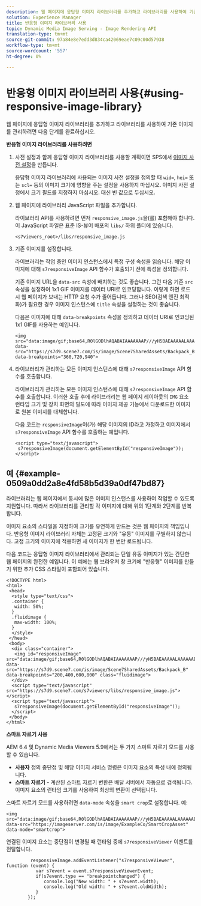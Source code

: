 ```yaml
---
description: 웹 페이지에 응답형 이미지 라이브러리를 추가하고 라이브러리를 사용하여 기존 이미지를 관리하려면 다음 단계를 완료하십시오.
solution: Experience Manager
title: 반응형 이미지 라이브러리 사용
topic: Dynamic Media Image Serving - Image Rendering API
translation-type: tm+mt
source-git-commit: 97a84e8e7edd3d834ca42069eae7c09c00d57938
workflow-type: tm+mt
source-wordcount: '557'
ht-degree: 0%

---
```



# 반응형 이미지 라이브러리 사용{#using-responsive-image-library}

웹 페이지에 응답형 이미지 라이브러리를 추가하고 라이브러리를 사용하여 기존 이미지를 관리하려면 다음 단계를 완료하십시오.

**반응형 이미지 라이브러리를 사용하려면**

1. 사전 설정과 함께 응답형 이미지 라이브러리를 사용할 계획이면 SPS에서 [이미지 사전 설정](http://help.adobe.com/en_US/scene7/using/WS2F6A1049-B41F-447d-A520-91227F9CDABF.html)을 만듭니다.

   응답형 이미지 라이브러리에 사용되는 이미지 사전 설정을 정의할 때 `wid=`, `hei=` 또는 `scl=` 등의 이미지 크기에 영향을 주는 설정을 사용하지 마십시오. 이미지 사전 설정에서 크기 필드를 지정하지 마십시오. 대신 빈 값으로 두십시오.
1. 웹 페이지에 라이브러리 JavaScript 파일을 추가합니다.

   라이브러리 API를 사용하려면 먼저 `responsive_image.js`을(를) 포함해야 합니다. 이 JavaScript 파일은 표준 IS-뷰어 배포의 `libs/` 하위 폴더에 있습니다.

   `<s7viewers_root>/libs/responsive_image.js`
1. 기존 이미지를 설정합니다.

   라이브러리는 작업 중인 이미지 인스턴스에서 특정 구성 속성을 읽습니다. 해당 이미지에 대해 `s7responsiveImage` API 함수가 호출되기 전에 특성을 정의합니다.

   기존 이미지 URL을 `data-src` 속성에 배치하는 것도 좋습니다. 그런 다음 기존 `src` 속성을 설정하여 1x1 GIF 이미지를 데이터 URI로 인코딩합니다. 이렇게 하면 로드 시 웹 페이지가 보내는 HTTP 요청 수가 줄어듭니다. 그러나 SEO(검색 엔진 최적화)가 필요한 경우 이미지 인스턴스에 `title` 속성을 설정하는 것이 좋습니다.

   다음은 이미지에 대해 `data-breakpoints` 속성을 정의하고 데이터 URI로 인코딩된 1x1 GIF를 사용하는 예입니다.

   ```
   <img src="data:image/gif;base64,R0lGODlhAQABAIAAAAAAAP///yH5BAEAAAAALAAAAAABAAEAAAIBRAA7" data-src="https://s7d9.scene7.com/is/image/Scene7SharedAssets/Backpack_B" data-breakpoints="360,720,940">
   ```

1. 라이브러리가 관리하는 모든 이미지 인스턴스에 대해 `s7responsiveImage` API 함수를 호출합니다.

   라이브러리가 관리하는 모든 이미지 인스턴스에 대해 `s7responsiveImage` API 함수를 호출합니다. 이러한 호출 후에 라이브러리는 웹 페이지 레이아웃의 `IMG` 요소 런타임 크기 및 장치 화면의 밀도에 따라 이미지 제공 기능에서 다운로드한 이미지로 원본 이미지를 대체합니다.

   다음 코드는 `responsiveImage`이(가) 해당 이미지의 ID라고 가정하고 이미지에서 `s7responsiveImage` API 함수를 호출하는 예입니다.

   ```
   <script type="text/javascript"> 
    s7responsiveImage(document.getElementById("responsiveImage")); 
   </script>
   ```

## 예 {#example-0509a0dd2a8e4fd58b5d39a0df47bd87}

라이브러리는 웹 페이지에서 동시에 많은 이미지 인스턴스를 사용하여 작업할 수 있도록 지원합니다. 따라서 라이브러리를 관리할 각 이미지에 대해 위의 1단계와 2단계를 반복합니다.

이미지 요소의 스타일을 지정하여 크기를 유연하게 만드는 것은 웹 페이지의 책임입니다. 반응형 이미지 라이브러리 자체는 고정된 크기와 &quot;유동&quot; 이미지를 구별하지 않습니다. 고정 크기의 이미지에 적용하면 새 이미지가 한 번만 로드됩니다.

다음 코드는 응답형 이미지 라이브러리에서 관리되는 단일 유동 이미지가 있는 간단한 웹 페이지의 완전한 예입니다. 이 예에는 웹 브라우저 창 크기에 &quot;반응형&quot; 이미지를 만들기 위한 추가 CSS 스타일이 포함되어 있습니다.

```
<!DOCTYPE html> 
<html> 
 <head> 
  <style type="text/css"> 
  .container { 
   width: 50%; 
  } 
  .fluidimage { 
   max-width: 100%; 
  } 
  </style> 
 </head> 
 <body> 
  <div class="container"> 
   <img id="responsiveImage" src="data:image/gif;base64,R0lGODlhAQABAIAAAAAAAP///yH5BAEAAAAALAAAAAABAAEAAAIBRAA7" data-src="https://s7d9.scene7.com/is/image/Scene7SharedAssets/Backpack_B" data-breakpoints="200,400,600,800" class="fluidimage"> 
  </div> 
  <script type="text/javascript" src="https://s7d9.scene7.com/s7viewers/libs/responsive_image.js"></script> 
  <script type="text/javascript"> 
   s7responsiveImage(document.getElementById("responsiveImage")); 
  </script> 
 </body> 
</html>
```

**스마트 자르기 사용**

AEM 6.4 및 Dynamic Media Viewers 5.9에서는 두 가지 스마트 자르기 모드를 사용할 수 있습니다.

* **사용자**  정의 중단점 및 해당 이미지 서비스 명령은 이미지 요소의 특성 내에 정의됩니다.
* **스마트 자르기**  - 계산된 스마트 자르기 변환은 배달 서버에서 자동으로 검색됩니다. 이미지 요소의 런타임 크기를 사용하여 최상의 변환이 선택됩니다.

스마트 자르기 모드를 사용하려면 `data-mode` 속성을 `smart crop`로 설정합니다. 예:

```
<img 
src="data:image/gif;base64,R0lGODlhAQABAIAAAAAAAP///yH5BAEAAAAALAAAAAABAAEAAAIBRAA7" 
data-src="https://imageserver.com/is/image/ExampleCo/SmartCropAsset" 
data-mode="smartcrop">
```

연결된 이미지 요소는 중단점이 변경될 때 런타임 중에 `s7responsiveViewer` 이벤트를 전달합니다.

```
         responsiveImage.addEventListener("s7responsiveViewer", function (event) { 
           var s7event = event.s7responsiveViewerEvent; 
           if(s7event.type == "breakpointchanged") { 
              console.log("New width: " + s7event.width); 
              console.log("Old width: " + s7event.oldWidth); 
           } 
        });
```
